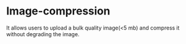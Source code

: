 # Image-compression
It allows users to upload a bulk quality image(&lt;5 mb) and compress it without degrading the image.
